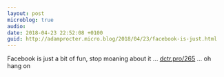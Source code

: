 ```yaml
---
layout: post
microblog: true
audio: 
date: 2018-04-23 22:52:08 +0100
guid: http://adamprocter.micro.blog/2018/04/23/facebook-is-just.html
---
```

Facebook is just a bit of fun, stop moaning about it ... [dctr.pro/265](http://dctr.pro/265) ... oh hang on
